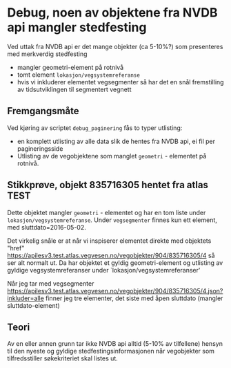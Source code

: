 # Debug, noen av objektene fra NVDB api mangler stedfesting

Ved uttak fra NVDB api er det mange objekter (ca 5-10%?) som presenteres med merkverdig stedfesting
  - mangler geometri-element på rotnivå
  - tomt element `lokasjon/vegsystemreferanse`
  - hvis vi inkluderer elementet vegsegmenter så har det en snål fremstilling av tidsutviklingen til segmentert vegnett

## Fremgangsmåte

Ved kjøring av scriptet `debug_paginering` fås to typer utlisting: 
  - en komplett utlisting av alle data slik de hentes fra NVDB api, ei fil per pagineringsside
  - Utlisting av de vegobjektene som manglet `geometri` - elementet på rotnivå. 

## Stikkprøve, objekt 835716305 hentet fra atlas TEST 

Dette objektet mangler `geometri` - elementet og har en tom liste under `lokasjon/vegsystemreferanse`. 
Under `vegsegmenter` finnes kun ett element, med sluttdato=2016-05-02. 

Det virkelig snåle er at når vi inspiserer elementet direkte med objektets "href" 
https://apilesv3.test.atlas.vegvesen.no/vegobjekter/904/835716305/4 
så ser alt normalt ut. Da har objektet et gyldig geometri-element og utlisting av gyldige vegsystemreferanser under `lokasjon/vegsystemreferanser' 

Når jeg tar med vegsegmenter https://apilesv3.test.atlas.vegvesen.no/vegobjekter/904/835716305/4.json?inkluder=alle 
finner jeg tre elementer, det siste med åpen sluttdato (mangler sluttdato-element)

## Teori

Av en eller annen grunn tar ikke NVDB api alltid (5-10% av tilfellene) hensyn til den nyeste og gyldige stedfestingsinformasjonen når vegobjekter som tilfredsstiller søkekriteriet skal listes ut. 